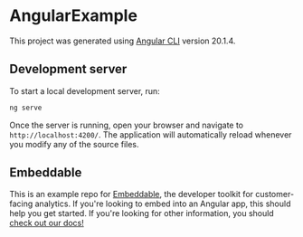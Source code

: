 # AngularExample

This project was generated using [Angular CLI](https://github.com/angular/angular-cli) version 20.1.4.

## Development server

To start a local development server, run:

```bash
ng serve
```

Once the server is running, open your browser and navigate to `http://localhost:4200/`. The application will automatically reload whenever you modify any of the source files.

## Embeddable

This is an example repo for [Embeddable](https://embeddable.com), the developer toolkit for customer-facing analytics. If you're looking to embed into an Angular app, this should help you get started. If you're looking for other information, you should [check out our docs!](https://docs.embeddable.com/)

